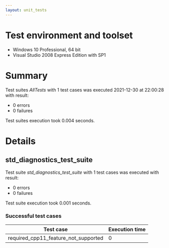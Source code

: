 ```yaml
---
layout: unit_tests
---
```


# Test environment and toolset 

* Windows 10 Professional, 64 bit
* Visual Studio 2008 Express Edition with SP1

# Summary

Test suites *AllTests* with 1 test cases was executed 2021-12-30 at 22:00:28 with result:

* 0 errors
* 0 failures

Test suites execution took 0.004 seconds.

# Details

## std_diagnostics_test_suite

Test suite *std_diagnostics_test_suite* with 1 test cases was executed with result:

* 0 errors
* 0 failures

Test suite execution took 0.001 seconds.

### Successful test cases

Test case|Execution time
-|-
required_cpp11_feature_not_supported | 0
